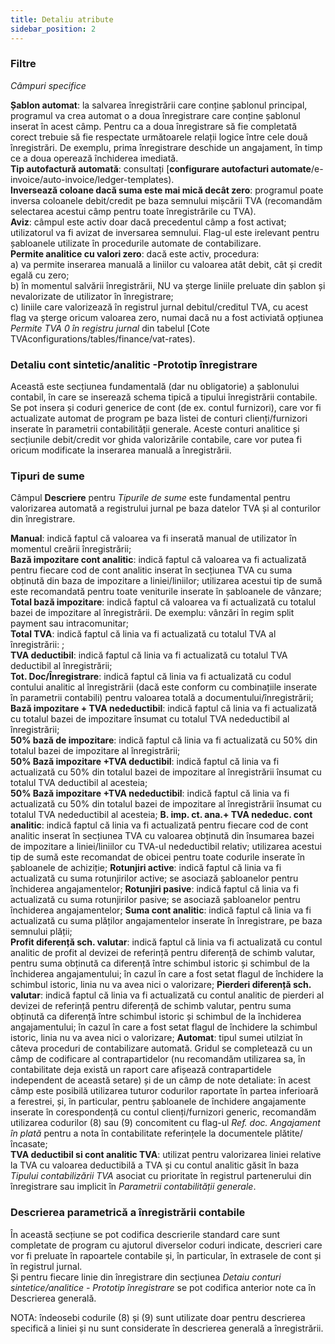 ```yaml
---
title: Detaliu atribute
sidebar_position: 2
---
```


### Filtre

*Câmpuri specifice*

**Șablon automat**: la salvarea înregistrării care conține șablonul principal, programul va crea automat o a doua înregistrare care conține șablonul inserat în acest câmp. Pentru ca a doua înregistrare să fie completată corect trebuie să fie respectate următoarele relații logice între cele două înregistrări. De exemplu, prima înregistrare deschide un angajament, în timp ce a doua operează închiderea imediată.  
**Tip autofactură automată**: consultați [**configurare autofacturi automate**/e-invoice/auto-invoice/ledger-templates).  
**Inversează coloane dacă suma este mai mică decât zero**: programul poate inversa coloanele debit/credit pe baza semnului mișcării TVA (recomandăm selectarea acestui câmp pentru toate înregistrările cu TVA).  
**Aviz**: câmpul este activ doar dacă precedentul câmp a fost activat; utilizatorul va fi avizat de inversarea semnului. Flag-ul este irelevant pentru șabloanele utilizate în procedurile automate de contabilizare.  
**Permite analitice cu valori zero**: dacă este activ, procedura:  
a) va permite inserarea manuală a liniilor cu valoarea atât debit, cât și credit egală cu zero;  
b) în momentul salvării înregistrării, NU va șterge liniile preluate din șablon și nevalorizate de utilizator în înregistrare;  
c) liniile care valorizează în registrul jurnal debitul/creditul TVA, cu acest flag va șterge oricum valoarea zero, numai dacă nu a fost activiată opțiunea *Permite TVA 0 în registru jurnal* din tabelul [Cote TVAconfigurations/tables/finance/vat-rates).  

### Detaliu cont sintetic/analitic -Prototip înregistrare  

Această este secțiunea fundamentală (dar nu obligatorie) a șablonului contabil, în care se inserează schema tipică a tipului înregistrării contabile. Se pot insera și coduri generice de cont (de ex. contul furnizori), care vor fi actualizate automat de program pe baza listei de conturi clienți/furnizori inserate în parametrii contabilității generale. Aceste conturi analitice și secțiunile debit/credit vor ghida valorizările contabile, care vor putea fi oricum modificate la inserarea manuală a înregistrării.

### Tipuri de sume 

Câmpul **Descriere** pentru *Tipurile de sume* este fundamental pentru valorizarea automată a registrului jurnal pe baza datelor TVA și al conturilor din înregistrare. 

**Manual**: indică faptul că valoarea va fi inserată manual de utilizator în momentul creării înregistrării;   
**Bază impozitare cont analitic**: indică faptul că valoarea va fi actualizată pentru fiecare cod de cont analitic inserat în secțiunea TVA cu suma obținută din baza de impozitare a liniei/liniilor; utilizarea acestui tip de sumă este recomandată pentru toate veniturile inserate în șabloanele de vânzare;  
**Total bază impozitare**: indică faptul că valoarea va fi actualizată cu totalul bazei de impozitare al înregistrării. De exemplu: vânzări în regim split payment sau intracomunitar;   
**Total TVA**: indică faptul că linia va fi actualizată cu totalul TVA al înregistrării: ;  
**TVA deductibil**: indică faptul că linia va fi actualizată cu totalul TVA deductibil al înregistrării;  
**Tot. Doc/Înregistrare**: indică faptul că linia va fi actualizată cu codul contului analitic al înregistrării (dacă este conform cu combinațiile inserate în parametrii contabili) pentru valoarea totală a documentului/înregistrării;  
**Bază impozitare + TVA nedeductibil**: indică faptul că linia va fi actualizată cu totalul bazei de impozitare însumat cu totalul TVA nedeductibil al înregistrării;  
**50% bază de impozitare**: indică faptul că linia va fi actualizată cu 50% din totalul bazei de impozitare al înregistrării;  
**50% Bază impozitare +TVA deductibil**: indică faptul că linia va fi actualizată cu 50% din totalul bazei de impozitare al înregistrării însumat cu totalul TVA deductibil al acesteia;  
**50% Bază impozitare +TVA nedeductibil**: indică faptul că linia va fi actualizată cu 50% din totalul bazei de impozitare al înregistrării însumat cu totalul TVA nedeductibil al acesteia;
**B. imp. ct. ana.+ TVA nededuc. cont analitic**: indică faptul că linia va fi actualizată pentru fiecare cod de cont analitic inserat în secțiunea TVA cu valoarea obținută din însumarea bazei de impozitare a liniei/liniilor cu TVA-ul nedeductibil relativ; utilizarea acestui tip de sumă este recomandat de obicei pentru toate codurile inserate în șabloanele de achiziție;
**Rotunjiri active**: indică faptul că linia va fi actualizată cu suma rotunjirilor active; se asociază șabloanelor pentru închiderea angajamentelor;
**Rotunjiri pasive**: indică faptul că linia va fi actualizată cu suma rotunjirilor pasive; se asociază șabloanelor pentru închiderea angajamentelor;
**Suma cont analitic**: indică faptul că linia va fi actualizată cu suma plăților angajamentelor inserate în înregistrare, pe baza semnului plății;  
**Profit diferență sch. valutar**: indică faptul că linia va fi actualizată cu contul analitic de profit al devizei de referință pentru diferență de schimb valutar, pentru suma obținută ca diferență între schimbul istoric și schimbul de la închiderea angajamentului; în cazul în care a fost setat flagul de închidere la schimbul istoric, linia nu va avea nici o valorizare;
**Pierderi diferență sch. valutar**: indică faptul că linia va fi actualizată cu contul analitic de pierderi al devizei de referință pentru diferență de schimb valutar, pentru suma obținută ca diferență între schimbul istoric și schimbul de la închiderea angajamentului; în cazul în care a fost setat flagul de închidere la schimbul istoric, linia nu va avea nici o valorizare;
**Automat**: tipul sumei utilziat în câteva proceduri de contabilizare automată. Gridul se completează cu un câmp de codificare al contrapartidelor (nu recomandăm utilizarea sa, în contabilitate deja există un raport care afișează contrapartidele independent de această setare) și de un câmp de note detaliate: în acest câmp este posibilă utilizarea tuturor codurilor raportate în partea inferioară a ferestrei, și, în particular, pentru șabloanele de închidere angajamente inserate în corespondență cu contul clienți/furnizori generic, recomandăm utilizarea codurilor (8) sau (9) concomitent cu flag-ul *Ref. doc. Angajament în plată* pentru a nota în contabilitate referințele la documentele plătite/încasate;  
**TVA deductibil si cont analitic TVA**: utilizat pentru valorizarea liniei relative la TVA cu valoarea deductibilă a TVA și cu contul analitic găsit în baza *Tipului contabilizării TVA* asociat cu prioritate în registrul partenerului din înregistrare sau implicit în *Parametrii contabilității generale*.  

### Descrierea parametrică a înregistrării contabile

În această secțiune se pot codifica descrierile standard care sunt completate de program cu ajutorul diverselor coduri indicate, descrieri care vor fi preluate în rapoartele contabile și, în particular, în extrasele de cont și în registrul jurnal.  
Și pentru fiecare linie din înregistrare din secțiunea *Detaiu conturi sintetice/analitice - Prototip înregistrare* se pot codifica anterior note ca în Descrierea generală.

NOTA: îndeosebi codurile (8) și (9) sunt utilizate doar pentru descrierea specifică a liniei și nu sunt considerate în descrierea generală a înregistrării.